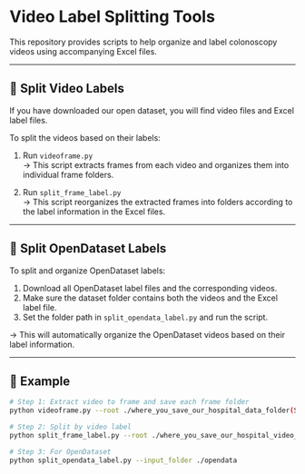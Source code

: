 # Video Label Splitting Tools

This repository provides scripts to help organize and label colonoscopy videos using accompanying Excel files.

---

## 📁 Split Video Labels

If you have downloaded our open dataset, you will find video files and Excel label files.

To split the videos based on their labels:

1. Run `videoframe.py`  
   → This script extracts frames from each video and organizes them into individual frame folders.

2. Run `split_frame_label.py`  
   → This script reorganizes the extracted frames into folders according to the label information in the Excel files.

---

## 📁 Split OpenDataset Labels

To split and organize OpenDataset labels:

1. Download all OpenDataset label files and the corresponding videos.
2. Make sure the dataset folder contains both the videos and the Excel label file.
3. Set the folder path in `split_opendata_label.py` and run the script.

→ This will automatically organize the OpenDataset videos based on their label information.

---

## 📌 Example

```bash
# Step 1: Extract video to frame and save each frame folder
python videoframe.py --root ./where_you_save_our_hospital_data_folder(SNUH_Colonscopy, CNUH_Colonoscopy) --mode scaled_time --start-sec 0 --save-images 1

# Step 2: Split by video label
python split_frame_label.py --root ./where_you_save_our_hospital_video_data_folder

# Step 3: For OpenDataset
python split_opendata_label.py --input_folder ./opendata

